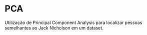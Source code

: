 # PCA
Utilização de Principal Component Analysis para localizar pessoas semelhantes ao Jack Nicholson em um dataset.
